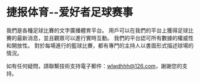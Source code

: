 # 捷报体育--爱好者足球赛事

我們是各種足球比賽的文字廣播體育平台。 用戶可以在我們的平台上獲得足球比賽的最新消息，並且觀眾可以進行實時互動。 我們的平台認可所有數據的權威性和開放性。 對於每場進行的籃球比賽，都有專門的主持人以書面形式描述球場的情況。

如有任何疑問，請聯繫技術支持電子郵件：wlwdhhh@126.com，謝謝您的支持。

